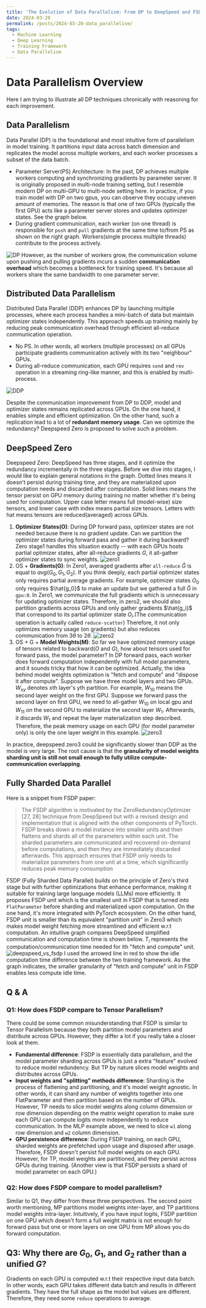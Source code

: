 ```yaml
---
title: 'The Evolution of Data Parallelism: From DP to DeepSpeed and FSDP'
date: 2024-03-20
permalink: /posts/2024-03-20-data_parallelism/
tags:
  - Machine Learning
  - Deep Learning
  - Training Framework
  - Data Parallelism
---
```


# Data Parallelism Overview
Here I am trying to illustrate all DP techniques chronically with reasoning for each improvement.

## Data Parallelism
Data Parallel (DP) is the foundational and most intuitive form of parallelism in model training. It partitions input data across batch dimension and replicates the model across multiple workers, and each worker processes a subset of the data batch.

   * Parameter Server(PS) Architecture: In the past, DP achieves multiple workers computing and synchronizing gradients by parameter server. It is originally proposed in multi-node training setting, but I resemble modern DP on multi-GPU to multi-node setting here. In practice, if you train model with DP on two gpus, you can observe they occupy uneven amount of memories. The reason is that one of two GPUs (typically the first GPU) acts like a parameter server stores and updates optimizer states. See the graph below.
   * During gradient communication, each worker (on one thread) is responsible for `push` and `pull` gradients at the same time to/from PS as shown on the right graph. Workers(single process multiple threads) contribute to the process actively.

![DP](../../images/blogs/dp.png)
However, as the number of workers grow, the communication volume upon pushing and pulling gradients incurs a sudden **communication overhead** which becomes a bottleneck for training speed. It's because all workers share the same bandwidth to one parameter server.

## Distributed Data Parallelism
Distributed Data Parallel (DDP) enhances DP by launching multiple processes, where each process handles a mini-batch of data but maintain optimizer states independently. This approach speeds up training mainly by reducing peak communication overhead through efficient all-reduce communication operation.
   * No PS. In other words, all workers (multiple processes) on all GPUs participate gradients communication actively with its two "neighbour" GPUs.
   * During all-reduce communication, each GPU requires `send` and `rev` operation in a streaming ring-like manner, and this is enabled by multi-process. 

![DDP](../../images/blogs/ddp.png)

Despite the communication improvement from DP to DDP, model and optimizer states remains replicated across GPUs. On the one hand, it enables simple and efficient optimization. On the other hand, such a replication lead to a lot of **redundant memory usage**. Can we optimize the redundancy? Deepspeed Zero is proposed to solve such a problem.



## DeepSpeed Zero

Deepspeed Zero: DeepSpeed has three stages, and it optimize the redundancy incrementally in the three stages. Before we dive into stages, I would like to explain general notations in the graph. Dotted lines means it doesn't persist during training time, and they are materialized upon computation needs and discarded after computation. Solid lines means the tensor persist on GPU memory during training no matter whether it's being used for computation. Upper case letter means full (model-wise) size tensors, and lower case with index means partial size tensors. Letters with hat means tensors are reduced(averaged) across GPUs.
   1. **Optimizer States(O)**: During DP forward pass, optimizer states are not needed because there is no gradient update. Can we partition the optimizer states during forward pass and gather it during backward? Zero stage1 handles this situation exactly -- with each GPUs hosts partial optimizer states, after all-reduce gradients $G$, it all-gather optimizer states to sync weights. ![zero1](../../images/blogs/deepspeed_zero1.png)
   2. OS + **Gradients(G)**: In Zero1, averaged gradients after `all-reduce` $\hat{G}$ is equal to $avg(G_0, G_1, G_2)$. If you think deeply, each partial optimizer states only requires partial average gradients. For example, optimizer states $O_0$ only requires $\hat{g_0}$ to make an update but we gathered a full $\hat{G}$ in `gpu:0`. In Zero1, we communicate the full gradients which is unnecessary for updating optimizer states. Therefore, in zero2, we should also partition gradients across GPUs and only gather gradients $\hat{g_i}$ that correspond to its partial optimizer state $O_i$.(The communication operation is actually called `reduce-scatter`) Therefore, it not only optimizes memory usage (on gradients) but also reduces communication from $3\theta$ to $2\theta$. ![zero2](../../images/blogs/deepspeed_zero2.png)
   3. OS + G + **Model Weights(M)**: So far we have optimized memory usage of tensors related to backward($O$ and $G$), how about tensors used for forward pass, the model parameter? In DP forward pass, each worker does forward computation independently with full model parameters, and it sounds tricky that how it can be optimized. Actually, the idea behind model weights optimization is "fetch and compute" and "dispose it after compute". Suppose we have three model layers and two GPUs. $W_{xy}$ denotes xth layer's yth partition. For example, $W_{10}$ means the second layer weight on the first GPU. Suppose we forward pass the second layer on first GPU, we need to all-gather $W_{10}$ on local gpu and $W_{11}$ on the second GPU to materialize the second layer $W_{1}$. Afterwards, it discards $W_{1}$ and repeat the layer materialization step described. Therefore, the peak memory usage on each GPU (for model parameter only) is only the one layer weight in this example. ![zero3](../../images/blogs/deepspeed_zero3.png)

In practice, deepspeed zero3 could be significantly slower than DDP as the model is very large. The root cause is that the **granularity of model weights sharding unit is still not small enough to fully utilize compute-communication overlapping**.

## Fully Sharded Data Parallel
Here is a snippet from FSDP paper:
> The FSDP algorithm is motivated by the
ZeroRedundancyOptimizer [27, 28] technique from DeepSpeed but
with a revised design and implementation that is aligned with the
other components of PyTorch. FSDP breaks down a model instance
into smaller units and then flattens and shards all of the parameters
within each unit. The sharded parameters are communicated and
recovered on-demand before computations, and then they are immediately discarded afterwards. This approach ensures that FSDP
only needs to materialize parameters from one unit at a time, which
significantly reduces peak memory consumption

FSDP (Fully Sharded Data Parallel) builds on the principle of Zero's third stage but with further optimizations that enhance performance, making it suitable for training large language models (LLMs) more efficiently. It proposes FSDP unit which is the smallest unit in FSDP that is turned into `FlatParameter` before sharding and materialized upon computation.
On the one hand, it's more integrated with PyTorch ecosystem. On the other hand, FSDP unit is smaller than its equivalent "partition unit" in Zero3 which makes model weight fetching more streamlined and efficient w.r.t computation. An intuitive graph compares DeepSpeed simplified communication and computation time is shown below. $T_i$ represents the computation/communication time needed for ith "fetch and compute" unit.
![deepspeed_vs_fsdp](../../images/blogs/deepspeed_vs_fsdp.png)
I used the arrowed line in red to show the idle computation time difference between the two training framework. As the graph indicates, the smaller granularity of "fetch and compute" unit in FSDP enables less compute idle time.

## Q & A

### Q1: How does FSDP compare to Tensor Parallelism? 
There could be some common misunderstanding that FSDP is similar to Tensor Parallelism because they both partition model parameters and distribute across GPUs. However, they differ a lot if you really take a closer look at them.
* **Fundamental difference**: FSDP is essentially data parallelism, and the model parameter sharding across GPUs is just a extra "feature" evolved to reduce model redundency. But TP by nature slices model weights and distributes across GPUs.
* **Input weights and "splitting" methods difference**: Sharding is the process of flattening and partitioning, and it's model weight agnostic. In other words, it can shard any number of weights together into one FlatParameter and then partition based on the number of GPUs. However, TP needs to slice model weights along column dimension or row dimension depending on the matrix weight operation to make sure each GPU can compute logits more independently to reduce communication. In the MLP example above, we need to slice `w1` along row dimension and `w2` column dimension.
* **GPU persistence difference**: During FSDP training, on each GPU, sharded weights are prefetched upon usage and disposed after usage. Therefore, FSDP doesn't persist full model weights on each GPU. However, for TP, model weights are partitioned, and they persist across GPUs during training. (Another view is that FSDP persists a shard of model parameter on each GPU.)


### Q2: How does FSDP compare to model parallelism?
Similar to Q1, they differ from these three perspectives. The second point worth mentioning, MP partitions model weights inter-layer, and TP partitions model weights intra-layer. Intuitively, if you have input logits, FSDP partition on one GPU which doesn't form a full weight matrix is not enough for forward pass but one or more layers on one GPU  from MP allows you do forward computation.



## Q3: Why there are $G_0$, $G_1$, and $G_2$ rather than a unified $G$?
Gradients on each GPU is computed w.r.t their respective input data batch. In other words, each GPU takes different data batch and results in different gradients. They have the full shape as the model but values are different. Therefore, they need some `reduce` operations to average.

